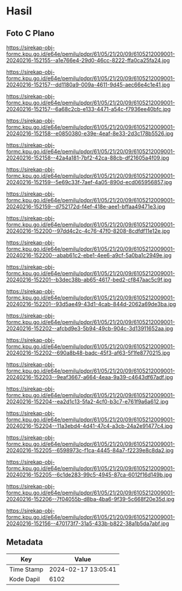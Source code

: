 # Hasil

## Foto C Plano

https://sirekap-obj-formc.kpu.go.id/e64e/pemilu/pdpr/61/05/21/20/09/6105212009001-20240216-152155--a1e766e4-29d0-46cc-8222-ffa0ca25fa24.jpg

https://sirekap-obj-formc.kpu.go.id/e64e/pemilu/pdpr/61/05/21/20/09/6105212009001-20240216-152157--dd1180a9-009a-4611-9d45-aec66e4c1e41.jpg

https://sirekap-obj-formc.kpu.go.id/e64e/pemilu/pdpr/61/05/21/20/09/6105212009001-20240216-152157--6a68c2cb-e133-4471-a54c-f7936ee40bfc.jpg

https://sirekap-obj-formc.kpu.go.id/e64e/pemilu/pdpr/61/05/21/20/09/6105212009001-20240216-152158--e0850380-e39e-4eaf-8e33-2d3c178b5526.jpg

https://sirekap-obj-formc.kpu.go.id/e64e/pemilu/pdpr/61/05/21/20/09/6105212009001-20240216-152158--42a4a181-7bf2-42ca-88cb-df21605a4f09.jpg

https://sirekap-obj-formc.kpu.go.id/e64e/pemilu/pdpr/61/05/21/20/09/6105212009001-20240216-152159--5e69c33f-7aef-4a05-890d-ecd065956857.jpg

https://sirekap-obj-formc.kpu.go.id/e64e/pemilu/pdpr/61/05/21/20/09/6105212009001-20240216-152159--d752172d-f4ef-418e-aee1-bffaa49471e3.jpg

https://sirekap-obj-formc.kpu.go.id/e64e/pemilu/pdpr/61/05/21/20/09/6105212009001-20240216-152200--97dd4c2c-4c76-47f0-8208-8cdfdf11e12e.jpg

https://sirekap-obj-formc.kpu.go.id/e64e/pemilu/pdpr/61/05/21/20/09/6105212009001-20240216-152200--abab61c2-ebe1-4ee6-a9cf-5a0ba1c2949e.jpg

https://sirekap-obj-formc.kpu.go.id/e64e/pemilu/pdpr/61/05/21/20/09/6105212009001-20240216-152201--b3dec38b-ab65-4617-bed2-cf847aac5c9f.jpg

https://sirekap-obj-formc.kpu.go.id/e64e/pemilu/pdpr/61/05/21/20/09/6105212009001-20240216-152201--93d5ae49-43d1-4cab-844d-2062a69de3ba.jpg

https://sirekap-obj-formc.kpu.go.id/e64e/pemilu/pdpr/61/05/21/20/09/6105212009001-20240216-152202--afcbd9e3-5b94-49cb-904c-3d13911652aa.jpg

https://sirekap-obj-formc.kpu.go.id/e64e/pemilu/pdpr/61/05/21/20/09/6105212009001-20240216-152202--690a8b48-badc-45f3-af63-5f1fe8770215.jpg

https://sirekap-obj-formc.kpu.go.id/e64e/pemilu/pdpr/61/05/21/20/09/6105212009001-20240216-152203--9eaf3667-a664-4eaa-9a39-c4643df67adf.jpg

https://sirekap-obj-formc.kpu.go.id/e64e/pemilu/pdpr/61/05/21/20/09/6105212009001-20240216-152204--ea2d1c13-5fa2-4cf0-b3c7-e761f9a6a612.jpg

https://sirekap-obj-formc.kpu.go.id/e64e/pemilu/pdpr/61/05/21/20/09/6105212009001-20240216-152204--11a3ebd4-4d41-47c4-a3cb-24a2e91477c4.jpg

https://sirekap-obj-formc.kpu.go.id/e64e/pemilu/pdpr/61/05/21/20/09/6105212009001-20240216-152205--6598973c-f1ca-4445-84a7-f2239e8c8da2.jpg

https://sirekap-obj-formc.kpu.go.id/e64e/pemilu/pdpr/61/05/21/20/09/6105212009001-20240216-152205--6c1de283-99c5-4945-87ca-6012f16d149b.jpg

https://sirekap-obj-formc.kpu.go.id/e64e/pemilu/pdpr/61/05/21/20/09/6105212009001-20240216-152206--7f04055b-d8ba-4ba6-9f39-5c668f20e35d.jpg

https://sirekap-obj-formc.kpu.go.id/e64e/pemilu/pdpr/61/05/21/20/09/6105212009001-20240216-152156--470173f7-31a5-433b-b822-38a1b5da7abf.jpg


## Metadata

| Key        | Value               |
| ---------- | ------------------- |
| Time Stamp | 2024-02-17 13:05:41 |
| Kode Dapil | 6102                |



